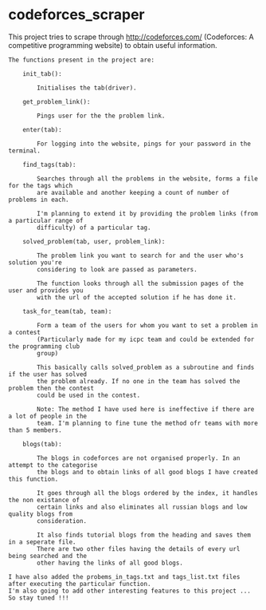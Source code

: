 # codeforces_scraper

This project tries to scrape through http://codeforces.com/ (Codeforces: A competitive
programming website) to obtain useful information. 

	The functions present in the project are: 

		init_tab():

			Initialises the tab(driver). 

		get_problem_link():
		
			Pings user for the the problem link. 

		enter(tab):
			
			For logging into the website, pings for your password in the terminal.	

		find_tags(tab):

			Searches through all the problems in the website, forms a file for the tags which 
			are available and another keeping a count of number of problems in each.

			I'm planning to extend it by providing the problem links (from a particular range of 
			difficulty) of a particular tag.

		solved_problem(tab, user, problem_link):

			The problem link you want to search for and the user who's solution you're 
			considering to look are passed as parameters.

			The function looks through all the submission pages of the user and provides you 
			with the url of the accepted solution if he has done it. 

		task_for_team(tab, team):
			
			Form a team of the users for whom you want to set a problem in a contest 
			(Particularly made for my icpc team and could be extended for the programming club 
			group)

			This basically calls solved_problem as a subroutine and finds if the user has solved 
			the problem already. If no one in the team has solved the problem then the contest 
			could be used in the contest.

			Note: The method I have used here is ineffective if there are a lot of people in the 
			team. I'm planning to fine tune the method ofr teams with more than 5 members.

		blogs(tab):
		
			The blogs in codeforces are not organised properly. In an attempt to the categorise 
			the blogs and to obtain links of all good blogs I have created this function.

			It goes through all the blogs ordered by the index, it handles the non existance of 
			certain links and also eliminates all russian blogs and low quality blogs from 
			consideration.

			It also finds tutorial blogs from the heading and saves them in a seperate file.
			There are two other files having the details of every url being searched and the 
			other having the links of all good blogs.      
	
	I have also added the probems_in_tags.txt and tags_list.txt files after executing the particular function.
	I'm also going to add other interesting features to this project ... So stay tuned !!!
	
